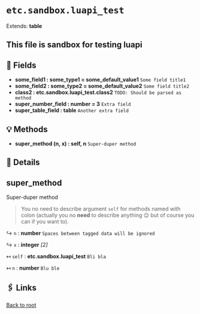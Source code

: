 # `etc.sandbox.luapi_test`

Extends: **table**

## This file is sandbox for testing luapi

## 📜 Fields

+ **some_field1 : some_type1 = some_default_value1**
  `Some field title1`
+ **some_field2 : some_type2 = some_default_value2**
  `Some field title2`
+ **class2 : etc.sandbox.luapi_test.class2**
  `TODO: Should be parsed as method`
+ **super_number_field : number = 3**
  `Extra field`
+ **super_table_field : table**
  `Another extra field`

## 💡 Methods

+ **super_method (n, x) : self, n**
  `Super-duper method`

## 🧩 Details

## super_method

Super-duper method

> You no need to describe argument `self` for methods named with colon
> (actually you no **need** to describe anything 😉
> but of course you can if you want to).

↪ `n` : **number**
`Spaces between tagged data will be ignored`

↪ `x` : **integer** _[2]_

↤ `self` : **etc.sandbox.luapi_test**
`Bli bla`

↤ `n` : **number**
`Blu ble`

## 🖇️ Links

[Back to root](../doc/readme.md)
